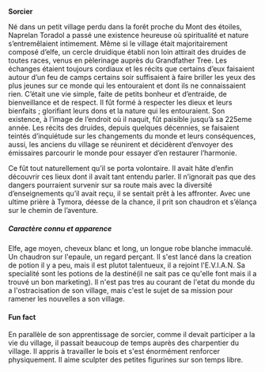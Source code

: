 **Sorcier**  
  
Né dans un petit village perdu dans la forêt proche du Mont des étoiles, Naprelan Toradol a passé une existence heureuse où spiritualité et nature s’entremêlaient intimement. Même si le village était majoritairement composé d’elfe, un cercle druidique établi non loin attirait des druides de toutes races, venus en pèlerinage auprès du Grandfather Tree. Les échanges étaient toujours cordiaux et les récits que certains d’eux faisaient autour d’un feu de camps certains soir suffisaient à faire briller les yeux des plus jeunes sur ce monde qui les entouraient et dont ils ne connaissaient rien. C’était une vie simple, faite de petits bonheur et d’entraide, de bienveillance et de respect. Il fût formé à respecter les dieux et leurs bienfaits ; glorifiant leurs dons et la nature qui les entouraient. Son existence, à l’image de l’endroit où il naquit, fût paisible jusqu’à sa 225eme année. Les récits des druides, depuis quelques décennies, se faisaient teintés d’inquiétude sur les changements du monde et leurs conséquences, aussi, les anciens du village se réunirent et décidèrent d’envoyer des émissaires parcourir le monde pour essayer d’en restaurer l’harmonie.  
  
Ce fût tout naturellement qu’il se porta volontaire. Il avait hâte d’enfin découvrir ces lieux dont il avait tant entendu parler. Il n’ignorait pas que des dangers pourraient survenir sur sa route mais avec la diversité d’enseignements qu’il avait reçu, il se sentait prêt à les affronter. Avec une ultime prière à Tymora, déesse de la chance, il prit son chaudron et s’élança sur le chemin de l’aventure.

##### Caractère connu et apparence
Elfe, age moyen, cheveux blanc et long, un longue robe blanche immaculé. Un chaudron sur l'epaule, un regard perçant.
Il s'est lancé dans la creation de potion il y a peu, mais il est plutot talentueux, il a rejoint l'E.V.I.A.N. Sa specialité sont les potions de la destiné(il ne sait pas ce qu'elle font mais il a trouvé un bon marketing). Il n'est pas tres au courant de l'etat du monde du a l'ostracisation de son village, mais c'est le sujet de sa mission pour ramener les nouvelles a son village. 

#### Fun fact

En parallèle de son apprentissage de sorcier, comme il devait participer a la vie du village, il passait beaucoup de temps auprès des charpentier du village. Il appris à travailler le bois et s'est énormément renforcer physiquement. Il aime sculpter des petites figurines sur son temps libre. 